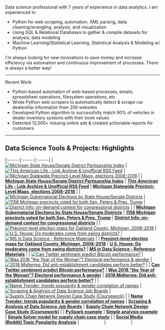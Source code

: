 Data science professional with 7 years of experience in data analytics. I am experienced in:

* Python for web scraping, automation, XML parsing, data cleaning/wrangling, analysis, and visualization
* Using SQL & Relational Databases to gather & compile datasets for analysis; data modeling
* Machine Learning/Statistical Learning, Statistical Analysis & Modeling w/ Python

I'm always looking for new innovations to save money and increase efficiency via automation and continuous improvement of processes. There is always a better way!

***

Recent Work:

* Python-based automation of web-based processes, emails, spreadsheet operations, filesystem operations, etc.
* Wrote Python web scrapers to automatically detect & scrape car dealership information from 200 websites
* Developed Python algorithm to successfully match 90% of vehicles in dealer inventory systems with their book values
* Detected 12,000+ missing online ads & created actionable reports for customers

***

## Data Science Tools & Projects: Highlights

<!-- BEGIN HIGHLIGHTS -->

|:------|:------|:------|
| [![Michigan State House/Senate District Partisanship Index](/thumbs/mi-partisanship-index.png)](https://github.com/dcadata/michigan-district-partisanship-index) | [![*This American Life* - Link Archive & Unofficial RSS Feed](/thumbs/tal1.png)](/this-american-life-archive/) | [![Michigan Statewide Precinct-Level Maps, elections 2008-2018](/thumbs/mi-precinct-level.png)](https://github.com/dcadata/michigan-district-partisanship-index/tree/master/precinct-level-maps#michigan-statewide-precinct-level-maps-elections-2008-2018) |
| **[Michigan State House/Senate District Partisanship Index](https://github.com/dcadata/michigan-district-partisanship-index)** | **[*This American Life* - Link Archive & Unofficial RSS Feed](/this-american-life-archive/)** | **[Michigan Statewide Precinct-Level Maps, elections 2008-2018](https://github.com/dcadata/michigan-district-partisanship-index/tree/master/precinct-level-maps#michigan-statewide-precinct-level-maps-elections-2008-2018)** |
| [![Michigan Gubernatorial Elections by State House/Senate Districts](/thumbs/mi-gubernatorial-by-district.png)](https://github.com/dcadata/michigan-district-partisanship-index/blob/master/gubernatorial-elections.md) | [![1158 Michigan precincts voted for both Sen. Peters & Pres. Trump](/thumbs/peters-trump.png)](https://github.com/dcadata/michigan-district-partisanship-index/blob/master/peters-vs-trump.md) | [![District Info: on-demand context for congressional districts](/thumbs/district-info.png)](http://ballot.ankar.io) |
| **[Michigan Gubernatorial Elections by State House/Senate Districts](https://github.com/dcadata/michigan-district-partisanship-index/blob/master/gubernatorial-elections.md)** | **[1158 Michigan precincts voted for both Sen. Peters & Pres. Trump](https://github.com/dcadata/michigan-district-partisanship-index/blob/master/peters-vs-trump.md)** | **[District Info: on-demand context for congressional districts](http://ballot.ankar.io)** |
| [![Precinct-level election maps for Oakland County, Michigan, 2008-2018](/thumbs/oakland-county.png)](https://github.com/dcadata/michigan-district-partisanship-index/tree/master/_oakland-county#oakland-county-precinct-level-election-maps) | [![U.S. House: Do moderates come from swing districts?](/thumbs/2018-midterms1.png)](/politics-elections/2018-midterms/) | [![MS in Data Science - Reference Materials](/thumbs/ms-goodbelly.png)](/ms) |
| **[Precinct-level election maps for Oakland County, Michigan, 2008-2018](https://github.com/dcadata/michigan-district-partisanship-index/tree/master/_oakland-county#oakland-county-precinct-level-election-maps)** | **[U.S. House: Do moderates come from swing districts?](/politics-elections/2018-midterms/)** | **[MS in Data Science - Reference Materials](/ms)** |
| [![Can Twitter sentiment predict Bitcoin performance?](/thumbs/twitter-bitcoin.png)](/social-media/twitter-sentiment-predict-bitcoin) | [![Was 2018 "the Year of the Woman"? Electoral performance & gender](/thumbs/2018-midterms3.png)](/politics-elections/2018-midterms/women-candidates-emily-susan) | [![2018 Midterms: Did anti-establishment candidates perform better?](/thumbs/2018-midterms2.png)](/politics-elections/2018-midterms/anti-establishment-democrats) |
| **[Can Twitter sentiment predict Bitcoin performance?](/social-media/twitter-sentiment-predict-bitcoin)** | **[Was 2018 "the Year of the Woman"? Electoral performance & gender](/politics-elections/2018-midterms/women-candidates-emily-susan)** | **[2018 Midterms: Did anti-establishment candidates perform better?](/politics-elections/2018-midterms/anti-establishment-democrats)** |
| [![Name Trender: trends popularity & gender correlation of names](/thumbs/names.png)](/excel-tools/name-popularity-gender-correlation-trends/) | [![Scraping & Analysis of Data Science Job Boards](/thumbs/jobmap.png)](/data-science/dse6000-scraping-analysis-job-boards/) | [![Supply Chain Network Design Case Study (Coursework)](/thumbs/scmap.png)](/data-science/dsb6200-supply-chain-network-design/) |
| **[Name Trender: trends popularity & gender correlation of names](/excel-tools/name-popularity-gender-correlation-trends/)** | **[Scraping & Analysis of Data Science Job Boards](/data-science/dse6000-scraping-analysis-job-boards/)** | **[Supply Chain Network Design Case Study (Coursework)](/data-science/dsb6200-supply-chain-network-design/)** |
| **[PySpark example](/data-science/dse6000-a3-pyspark)** | **[Simple analysis example](/data-science/dse6000-a1-simple-analysis)** | **[Simple Solver model for supply chain case study](/data-science/dsb6200-simple-solver-model)** |
| **[Social Media (Reddit) Topic Popularity Analysis](/social-media/reddit-birth-control)** | &nbsp; &nbsp; &nbsp; &nbsp; &nbsp; &nbsp; &nbsp; &nbsp; &nbsp; &nbsp;  | &nbsp; &nbsp; &nbsp; &nbsp; &nbsp; &nbsp; &nbsp; &nbsp; &nbsp; &nbsp;  |

<!-- ### Additional Files & Reference

* **[Dataset: State Senate/House Districts to US Congressional Districts](https://github.com/dcadata/election-data-files/tree/master/state-federal-districts#state-federal-districts)**
* **[Dataset: Precincts in each Congressional/State Senate/State House District](https://github.com/dcadata/election-data-files/tree/master/precinct-district-links#precinct-district-links)**
* [PySpark example](/data-science/dse6000-a3-pyspark)
* [Simple analysis example](/data-science/dse6000-a1-simple-analysis)
* [Simple Solver model for supply chain case study](/data-science/dsb6200-simple-solver-model)
* [MS in Data Science - Course Materials](/ms) -->

<!-- END HIGHLIGHTS -->